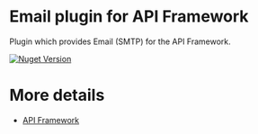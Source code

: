 # Email plugin for API Framework

Plugin which provides Email (SMTP) for the API Framework.

[![Nuget Version](https://img.shields.io/nuget/v/Weikio.ApiFramework.Plugins.Email.svg?style=flat)](https://www.nuget.org/packages/Weikio.ApiFramework.Plugins.Email/)

# More details

- [API Framework](https://github.com/weikio/apiframework)